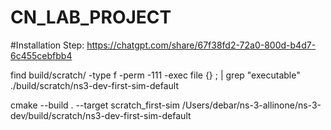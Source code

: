 # CN_LAB_PROJECT

#Installation Step:
https://chatgpt.com/share/67f38fd2-72a0-800d-b4d7-6c455cebfbb4


find build/scratch/ -type f -perm -111 -exec file {} \; | grep "executable"
./build/scratch/ns3-dev-first-sim-default


cmake --build . --target scratch_first-sim
/Users/debar/ns-3-allinone/ns-3-dev/build/scratch/ns3-dev-first-sim-default

